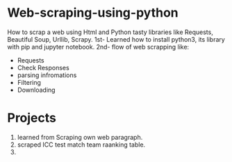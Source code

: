 # Web-scraping-using-python
How to scrap a web using Html and Python tasty libraries like Requests, Beautiful Soup, Urllib, Scrapy.
1st- Learned how to install python3, its library with pip and jupyter notebook. 
2nd- flow of web scrapping like:
- Requests
- Check Responses
- parsing infromations
- Filtering 
- Downloading

# Projects
1. learned from Scraping own web paragraph.
2. scraped ICC test match team raanking table.
3.
